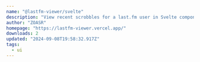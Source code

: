 ```yaml
---
name: "@lastfm-viewer/svelte"
description: "View recent scrobbles for a last.fm user in Svelte components."
author: "ZOASR"
homepage: "https://lastfm-viewer.vercel.app/"
downloads: 2
updated: "2024-09-08T19:58:32.917Z"
tags: 
  - ui
---
```

